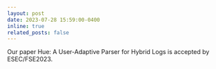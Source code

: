 ```yaml
---
layout: post
date: 2023-07-28 15:59:00-0400
inline: true
related_posts: false
---
```


Our paper Hue: A User-Adaptive Parser for Hybrid Logs is accepted by ESEC/FSE2023.
